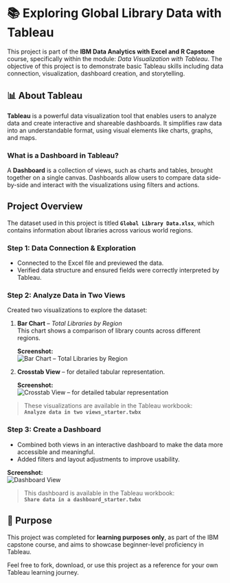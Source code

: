 # 📚 Exploring Global Library Data with Tableau

This project is part of the **IBM Data Analytics with Excel and R Capstone** course, specifically within the module: *Data Visualization with Tableau*. The objective of this project is to demonstrate basic Tableau skills including data connection, visualization, dashboard creation, and storytelling.

## 📊 About Tableau

**Tableau** is a powerful data visualization tool that enables users to analyze data and create interactive and shareable dashboards. It simplifies raw data into an understandable format, using visual elements like charts, graphs, and maps.

### What is a Dashboard in Tableau?

A **Dashboard** is a collection of views, such as charts and tables, brought together on a single canvas. Dashboards allow users to compare data side-by-side and interact with the visualizations using filters and actions.


## Project Overview

The dataset used in this project is titled **`Global Library Data.xlsx`**, which contains information about libraries across various world regions.

### Step 1: Data Connection & Exploration

- Connected to the Excel file and previewed the data.
- Verified data structure and ensured fields were correctly interpreted by Tableau.

### Step 2: Analyze Data in Two Views

Created two visualizations to explore the dataset:

1. **Bar Chart** – *Total Libraries by Region*  
   This chart shows a comparison of library counts across different regions.

   **Screenshot:**  
   ![Bar Chart – Total Libraries by Region](https://github.com/user-attachments/assets/8e0de607-1251-4254-b9c2-49f33a95100d)


2. **Crosstab View** – for detailed tabular representation.

   **Screenshot:**  
   ![Crosstab View – for detailed tabular representation](https://github.com/user-attachments/assets/6a784de9-9b7a-41f8-9efd-fcedcbc50f50)


> These visualizations are available in the Tableau workbook:  
**`Analyze data in two views_starter.twbx`**

### Step 3: Create a Dashboard

- Combined both views in an interactive dashboard to make the data more accessible and meaningful.
- Added filters and layout adjustments to improve usability.

**Screenshot:**  
![Dashboard View](https://github.com/user-attachments/assets/3b6b5ba3-3ecc-4d90-8217-8caa625cb8c9)



> This dashboard is available in the Tableau workbook:  
**`Share data in a dashboard_starter.twbx`**

## 🎯 Purpose

This project was completed for **learning purposes only**, as part of the IBM capstone course, and aims to showcase beginner-level proficiency in Tableau.



 Feel free to fork, download, or use this project as a reference for your own Tableau learning journey.

